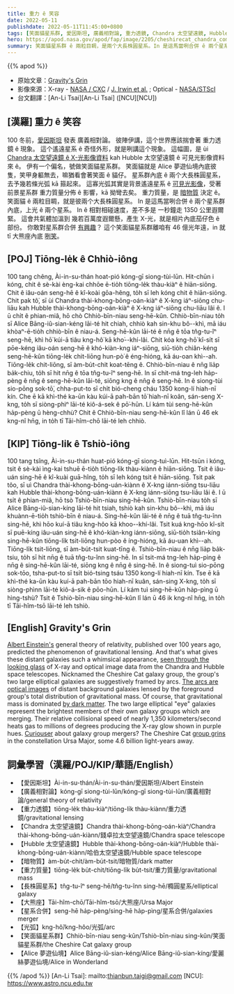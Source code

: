 ```yaml
---
title: 重力 ê 笑容
date: 2022-05-11
publishdate: 2022-05-11T11:45:00+0800
tags: [笑面貓星系群, 愛因斯坦, 廣義相對論, 重力透鏡, Chandra 太空望遠鏡, Hubble 太空望遠鏡, 暗物質, 重力質量, 長株圓星系, 大熊座, 星系群, 星系合併, Alice 夢遊仙境, 光弧]
hero: https://apod.nasa.gov/apod/fap/image/2205/cheshirecat_chandra_complg_1024.jpg
summary: 笑面貓星系群 ê 兩粒目睭，是兩个大長株圓星系。In 是這馬當咧合併 ê 兩个星系群內底，上光 ê 兩个星系。
---
```


{{% apod %}}

- 原始文章：[Gravity's Grin](https://apod.nasa.gov/apod/ap220511.html)
- 影像來源：X-ray - [NASA / CXC](http://chandra.harvard.edu/) / [J. Irwin et al.](http://arxiv.org/abs/1505.05501) ; Optical - [NASA/STScI](http://www.stsci.edu/)
- 台文翻譯：[An-Li Tsai][An-Li Tsai] ([NCU][NCU])

## [漢羅] 重力 ê 笑容
100 冬前，[愛因斯坦][Albert Einstein's] 發表 廣義相對論。
彼陣伊講，這个世界應該揣會著 重力透鏡 ê 現象。
這个遙遠星系 ê 奇怪外形，就是咧講這个現象。
這幅圖，是 ùi [Chandra 太空望遠鏡 ê X-光影像資料][seen through the looking glass] kah Hubble 太空望遠鏡 ê 可見光影像資料 來 ê。
伊有一个偏名，號做笑面貓星系群。
笑面貓就是 Alice 夢遊仙境內底彼隻，笑甲身軀無去，嘛猶看會著笑面 ê 貓仔。
星系群內底 ê 兩个大長株圓星系，去予幾若條光弧 kā 箍起來。
這寡光弧其實是背景遙遠星系 ê [可見光影像][The arcs are optical images]，受著前景星系群 重力質量分佈 ê 影響，kā 拗彎去矣。
重力質量，是 [暗物質][by dark matter] 決定 ê。
笑面貓 ê 兩粒目睭，就是彼兩个大長株圓星系。
In 是這馬當咧合併 ê 兩个星系群內底，上光 ê 兩个星系。
In ê 相對相碰速度，差不多是 一秒鐘走 1350 公里遐爾緊。
這會共氣體加溫到 幾若百萬度遐爾懸，產生 X-光，就是相片內底茄仔色 ê 部份。
你敢對星系群合併 [有興趣][Curiouser]？
這个笑面貓星系群離咱有 46 億光年遠，in 就 tī 大熊座內底 [咧笑][group grins]。


## [POJ] Tiōng-le̍k ê Chhiò-iông
100 tang chêng, Ài-in-su-thán hoat-pió kóng-gī siong-tùi-lūn.
Hit-chūn i kóng, chit ê sè-kài èng-kai chhōe ē-tio̍h tiōng-le̍k thàu-kiàⁿ ê hiān-siōng.
Chit ê iâu-oán seng-hē ê kî-koài gōa-hêng, to̍h sī leh kóng chit ê hiān-siōng.
Chit pak tô͘, sī ùi Chandra thài-khong-bōng-oán-kiàⁿ ê X-kng iáⁿ-siōng chu-liāu kah Hubble thài-khong-bōng-oán-kiàⁿ ê X-kng iáⁿ-siōng chu-liāu lâi ê.
I ū chi̍t ê phian-miâ, hō chò Chhiò-bīn-niau seng-hē-kûn.
Chhiò-bīn-niau to̍h sī Alice Bāng-iû-sian-kéng lāi-té hit chiah, chhiò kah sin-khu bô--khì, mā iáu khòaⁿ-ē-tio̍h chhiò-bīn ê niau-á.
Seng-hē-kûn lāi-té ê nn̄g ê tōa tn̂g-tu-îⁿ seng-hē, khì hō͘ kúi-ā tiâu kng-hô͘ kā kho͘--khí-lâi.
Chit kóa kng-hō͘ kî-si̍t sī pōe-kéng iâu-oán seng-hē ê khó-kiàn-kng iáⁿ-siōng, siū-tio̍h chiân-kéng seng-hē-kûn tiōng-le̍k chit-liōng hun-pò͘ ê éng-hióng, kā áu-oan khì--ah.
Tiōng-le̍k chit-liōng, sī àm-bu̍t-chit koat-tēng ê.
Chhiò-bīn-niau ê nn̄g lia̍p ba̍k-chiu, to̍h sī hit nn̄g ê tōa tn̂g-tu-îⁿ seng-hē.
In sī chit-má tng-leh ha̍p-pèng ê nn̄g ê seng-hē-kûn lāi-té, siōng kng ê nn̄g ê seng-hē.
In ê siong-tùi sio-pōng sok-tō͘, chha-put-to sī chi̍t bió-cheng cháu 1350 kong-lí hiah-nī kín.
Che ē kā khì-thé ka-ūn kàu kúi-ā pah-bān tō͘ hiah-nī koân, sán-seng X-kng, to̍h sī siòng-phìⁿ lāi-té kiô-á-sek ê pō͘-hūn.
Lí kám tùi seng-hē-kûn ha̍p-pèng ū hèng-chhù?
Chit ê Chhiò-bīn-niau seng-hē-kûn lî lán ū 46 ek kng-nî hn̄g, in to̍h tī Tāi-hîm-chō lāi-té leh chhiò.

## [KIP] Tiōng-li̍k ê Tshiò-iông
100 tang tsîng, Ài-in-su-thán huat-pió kóng-gī siong-tuì-lūn.
Hit-tsūn i kóng, tsit ê sè-kài ìng-kai tshuē ē-tio̍h tiōng-li̍k thàu-kiànn ê hiān-siōng.
Tsit ê iâu-uán sing-hē ê kî-kuài guā-hîng, to̍h sī leh kóng tsit ê hiān-siōng.
Tsit pak tôo, sī uì Chandra thài-khong-bōng-uán-kiànn ê X-kng iánn-siōng tsu-liāu kah Hubble thài-khong-bōng-uán-kiànn ê X-kng iánn-siōng tsu-liāu lâi ê.
I ū tsi̍t ê phian-miâ, hō tsò Tshiò-bīn-niau sing-hē-kûn.
Tshiò-bīn-niau to̍h sī Alice Bāng-iû-sian-kíng lāi-té hit tsiah, tshiò kah sin-khu bô--khì, mā iáu khuànn-ē-tio̍h tshiò-bīn ê niau-á.
Sing-hē-kûn lāi-té ê nn̄g ê tuā tn̂g-tu-înn sing-hē, khì hōo kuí-ā tiâu kng-hôo kā khoo--khí-lâi.
Tsit kuá kng-hōo kî-si̍t sī puē-kíng iâu-uán sing-hē ê khó-kiàn-kng iánn-siōng, siū-tio̍h tsiân-kíng sing-hē-kûn tiōng-li̍k tsit-liōng hun-pòo ê íng-hióng, kā áu-uan khì--ah.
Tiōng-li̍k tsit-liōng, sī àm-bu̍t-tsit kuat-tīng ê.
Tshiò-bīn-niau ê nn̄g lia̍p ba̍k-tsiu, to̍h sī hit nn̄g ê tuā tn̂g-tu-înn sing-hē.
In sī tsit-má tng-leh ha̍p-pìng ê nn̄g ê sing-hē-kûn lāi-té, siōng kng ê nn̄g ê sing-hē.
In ê siong-tuì sio-pōng sok-tōo, tsha-put-to sī tsi̍t bió-tsing tsáu 1350 kong-lí hiah-nī kín.
Tse ē kā khì-thé ka-ūn kàu kuí-ā pah-bān tōo hiah-nī kuân, sán-sing X-kng, to̍h sī siòng-phìnn lāi-té kiô-á-sik ê pōo-hūn.
Lí kám tuì sing-hē-kûn ha̍p-pìng ū hìng-tshù?
Tsit ê Tshiò-bīn-niau sing-hē-kûn lî lán ū 46 ik kng-nî hn̄g, in to̍h tī Tāi-hîm-tsō lāi-té leh tshiò.

## [English] Gravity's Grin
[Albert Einstein's][Albert Einstein's] general theory of relativity, published over 100 years ago, predicted the phenomenon of gravitational lensing.
And that's what gives these distant galaxies such a whimsical appearance, [seen through the looking glass][seen through the looking glass] of X-ray and optical image data from the Chandra and Hubble space telescopes.
Nicknamed the Cheshire Cat galaxy group, the group's two large elliptical galaxies are suggestively framed by arcs.
[The arcs are optical images][The arcs are optical images] of distant background galaxies lensed by the foreground group's total distribution of gravitational mass.
Of course, that gravitational mass is dominated [by dark matter][by dark matter].
The two large elliptical "eye" galaxies represent the brightest members of their own galaxy groups which are merging.
Their relative collisional speed of nearly 1,350 kilometers/second heats gas to millions of degrees producing the X-ray glow shown in purple hues.
[Curiouser][Curiouser] about galaxy group mergers?
The Cheshire Cat [group grins][group grins] in the constellation Ursa Major, some 4.6 billion light-years away.

## 詞彙學習（漢羅/POJ/KIP/華語/English）
- 【愛因斯坦】Ài-in-su-thán/Ài-in-su-thán/愛因斯坦/Albert Einstein
- 【廣義相對論】kóng-gī siong-tùi-lūn/kóng-gī siong-tùi-lūn/廣義相對論/general theory of relativity
- 【重力透鏡】tiōng-le̍k thàu-kiàⁿ/tiōng-li̍k thàu-kiànn/重力透鏡/gravitational lensing
- 【Chandra 太空望遠鏡】Chandra thài-khong-bōng-oán-kiàⁿ/Chandra thài-khong-bōng-uán-kiànn/錢卓拉太空望遠鏡/Chandra space telescope
- 【Hubble 太空望遠鏡】Hubble thài-khong-bōng-oán-kiàⁿ/Hubble thài-khong-bōng-uán-kiànn/哈伯太空望遠鏡/Hubble space telescope
- 【暗物質】àm-bu̍t-chit/àm-bu̍t-tsit/暗物質/dark matter
- 【重力質量】tiōng-le̍k bu̍t-chit/tiōng-li̍k bu̍t-tsit/重力質量/gravitational mass
- 【長株圓星系】tn̂g-tu-îⁿ seng-hē/tn̂g-tu-înn sing-hē/橢圓星系/elliptical galaxy
- 【大熊座】Tāi-hîm-chō/Tāi-hîm-tsō/大熊座/Ursa Major
- 【星系合併】seng-hē ha̍p-pèng/sing-hē ha̍p-pìng/星系合併/galaxies merger
- 【光弧】kng-hô͘/kng-hôo/光弧/arc
- 【笑面貓星系群】Chhiò-bīn-niau seng-kûn/Tshiò-bīn-niau sing-kûn/笑面貓星系群/the Cheshire Cat galaxy group
- 【Alice 夢遊仙境】Alice Bāng-iû-sian-kéng/Alice Bāng-iû-sian-kíng/愛麗絲夢遊仙境/Alice in Wonderland


{{% /apod %}}
[An-Li Tsai]: mailto:thianbun.taigi@gmail.com
[NCU]: https://www.astro.ncu.edu.tw

[Albert Einstein's]:https://en.wikipedia.org/wiki/List_of_scientific_publications_by_Albert_Einstein
[seen through the looking glass]:http://chandra.harvard.edu/photo/2015/cheshirecat/
[The arcs are optical images]:https://apod.nasa.gov/apod/ap111221.html
[by dark matter]:https://www.lsst.org/science/dark-matter
[Curiouser]:http://arxiv.org/abs/1505.05501
[group grins]:http://www.gutenberg.org/files/11/11-h/11-h.htm
